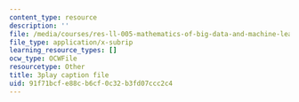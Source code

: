 ```yaml
---
content_type: resource
description: ''
file: /media/courses/res-ll-005-mathematics-of-big-data-and-machine-learning-january-iap-2020/91f71bcfe88cb6cf0c32b3fd07ccc2c4_ADQck0zeBLQ.srt
file_type: application/x-subrip
learning_resource_types: []
ocw_type: OCWFile
resourcetype: Other
title: 3play caption file
uid: 91f71bcf-e88c-b6cf-0c32-b3fd07ccc2c4
---
```

